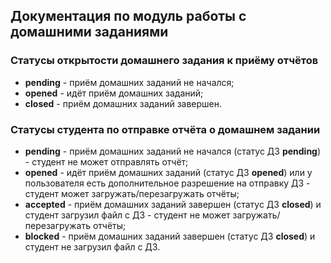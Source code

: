 ## Документация по модуль работы с домашними заданиями

### Статусы открытости домашнего задания к приёму отчётов

- **pending** - приём домашних заданий не начался;
- **opened**  - идёт приём домашних заданий;
- **closed**    - приём домашних заданий завершен.

### Статусы студента по отправке отчёта о домашнем задании

- **pending** - приём домашних заданий не начался (статус ДЗ **pending**) - студент не может отправлять отчёт;
- **opened** - идёт приём домашних заданий (статус ДЗ **opened**) или у пользователя есть дополнительное разрешение на отправку ДЗ - студент может загружать/перезагружать отчёты;
- **accepted** - приём домашних заданий завершен (статус ДЗ **closed**) и студент загрузил файл с ДЗ - студент не может загружать/перезагружать отчёты;
- **blocked** - приём домашних заданий завершен (статус ДЗ **closed**)  и студент не загрузил файл с ДЗ.
